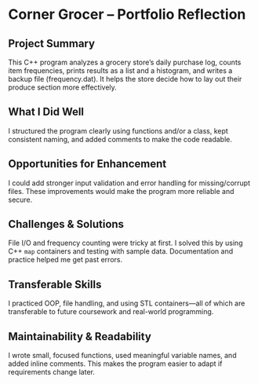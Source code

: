 # Corner Grocer – Portfolio Reflection

## Project Summary
This C++ program analyzes a grocery store’s daily purchase log, counts item frequencies, prints results as a list and a histogram, and writes a backup file (frequency.dat). It helps the store decide how to lay out their produce section more effectively.

## What I Did Well
I structured the program clearly using functions and/or a class, kept consistent naming, and added comments to make the code readable.

## Opportunities for Enhancement
I could add stronger input validation and error handling for missing/corrupt files. These improvements would make the program more reliable and secure.

## Challenges & Solutions
File I/O and frequency counting were tricky at first. I solved this by using C++ `map` containers and testing with sample data. Documentation and practice helped me get past errors.

## Transferable Skills
I practiced OOP, file handling, and using STL containers—all of which are transferable to future coursework and real-world programming.

## Maintainability & Readability
I wrote small, focused functions, used meaningful variable names, and added inline comments. This makes the program easier to adapt if requirements change later.
